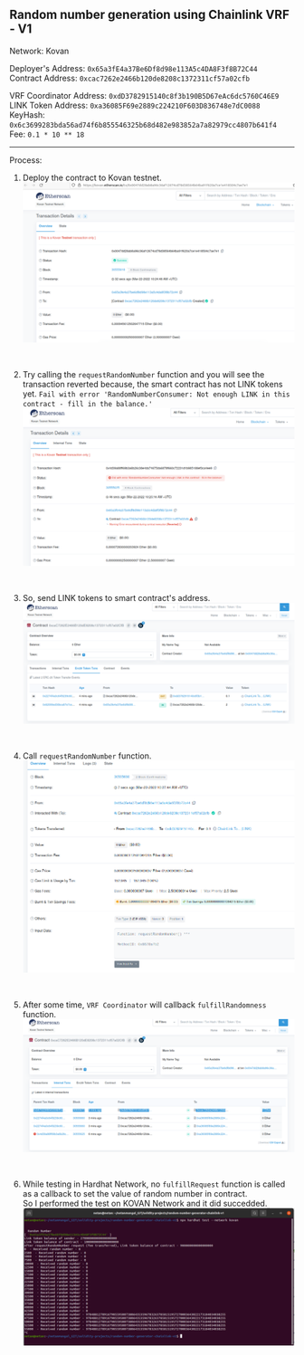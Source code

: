 ## Random number generation using Chainlink VRF - V1

Network: Kovan

Deployer's Address: `0x65a3fE4a37Be6Df8d98e113A5c4DA8F3f8B72C44`  
Contract Address: `0xcac7262e2466b120de8208c1372311cf57a02cfb`  

VRF Coordinator Address: `0xdD3782915140c8f3b190B5D67eAc6dc5760C46E9`  
LINK Token Address: `0xa36085F69e2889c224210F603D836748e7dC0088`  
KeyHash: `0x6c3699283bda56ad74f6b855546325b68d482e983852a7a82979cc4807b641f4`  
Fee: `0.1 * 10 ** 18`


----------------------

Process:
1. Deploy the contract to Kovan testnet.
![Deploy Contract](./images/1-deploy-contract.png)

<br />

2. Try calling the `requestRandomNumber` function and you will see the transaction reverted because, the smart contract has not LINK tokens yet. 
`Fail with error 'RandomNumberConsumer: Not enough LINK in this contract - fill in the balance.'`
![Error](./images/2-error-no-link-tokens.png)

<br />

3. So, send LINK tokens to smart contract's address.
![Fill Contract](./images/3-token-transfers.png)

<br />

4. Call `requestRandomNumber` function.
![Call requestRandomNumber](./images/4-requestRandomNumber.png)

<br />

5. After some time, `VRF Coordinator` will callback `fulfillRandomness` function.
![Callback to fulfillRandomness](./images/5-callback.png)

<br />

6. While testing in Hardhat Network, no `fulfillRequest` function is called as a callback to set the value of random number in contract.   
So I performed the test on KOVAN Network and it did succedded.
![Test on Kovan Network + FulfillRequest function callback](./images/6-test-response-on-kovan-network.png)
 
<br />
